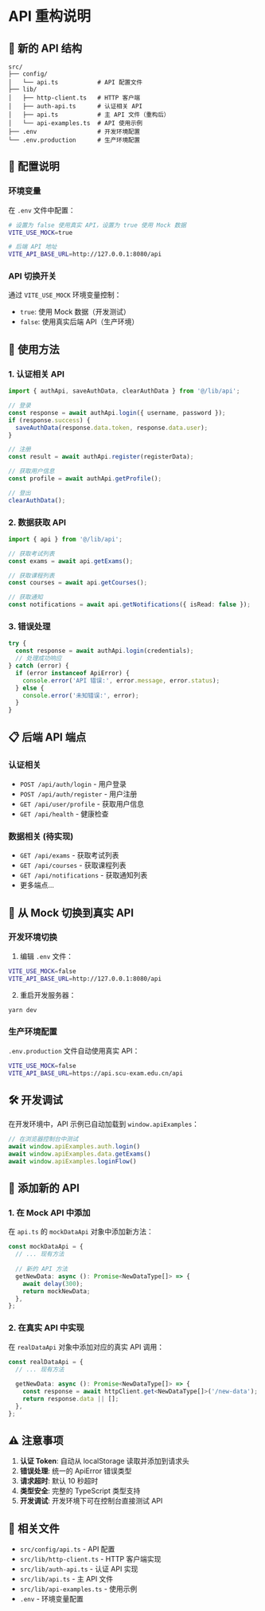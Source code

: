# API 重构说明

## 📁 新的 API 结构

```
src/
├── config/
│   └── api.ts           # API 配置文件
├── lib/
│   ├── http-client.ts   # HTTP 客户端
│   ├── auth-api.ts      # 认证相关 API
│   ├── api.ts           # 主 API 文件（重构后）
│   └── api-examples.ts  # API 使用示例
├── .env                 # 开发环境配置
└── .env.production      # 生产环境配置
```

## 🔧 配置说明

### 环境变量

在 `.env` 文件中配置：

```bash
# 设置为 false 使用真实 API，设置为 true 使用 Mock 数据
VITE_USE_MOCK=true

# 后端 API 地址
VITE_API_BASE_URL=http://127.0.0.1:8080/api
```

### API 切换开关

通过 `VITE_USE_MOCK` 环境变量控制：
- `true`: 使用 Mock 数据（开发测试）
- `false`: 使用真实后端 API（生产环境）

## 🚀 使用方法

### 1. 认证相关 API

```typescript
import { authApi, saveAuthData, clearAuthData } from '@/lib/api';

// 登录
const response = await authApi.login({ username, password });
if (response.success) {
  saveAuthData(response.data.token, response.data.user);
}

// 注册
const result = await authApi.register(registerData);

// 获取用户信息
const profile = await authApi.getProfile();

// 登出
clearAuthData();
```

### 2. 数据获取 API

```typescript
import { api } from '@/lib/api';

// 获取考试列表
const exams = await api.getExams();

// 获取课程列表
const courses = await api.getCourses();

// 获取通知
const notifications = await api.getNotifications({ isRead: false });
```

### 3. 错误处理

```typescript
try {
  const response = await authApi.login(credentials);
  // 处理成功响应
} catch (error) {
  if (error instanceof ApiError) {
    console.error('API 错误:', error.message, error.status);
  } else {
    console.error('未知错误:', error);
  }
}
```

## 📋 后端 API 端点

### 认证相关
- `POST /api/auth/login` - 用户登录
- `POST /api/auth/register` - 用户注册
- `GET /api/user/profile` - 获取用户信息
- `GET /api/health` - 健康检查

### 数据相关 (待实现)
- `GET /api/exams` - 获取考试列表
- `GET /api/courses` - 获取课程列表
- `GET /api/notifications` - 获取通知列表
- 更多端点...

## 🔄 从 Mock 切换到真实 API

### 开发环境切换

1. 编辑 `.env` 文件：
```bash
VITE_USE_MOCK=false
VITE_API_BASE_URL=http://127.0.0.1:8080/api
```

2. 重启开发服务器：
```bash
yarn dev
```

### 生产环境配置

`.env.production` 文件自动使用真实 API：
```bash
VITE_USE_MOCK=false
VITE_API_BASE_URL=https://api.scu-exam.edu.cn/api
```

## 🛠️ 开发调试

在开发环境中，API 示例已自动加载到 `window.apiExamples`：

```javascript
// 在浏览器控制台中测试
await window.apiExamples.auth.login()
await window.apiExamples.data.getExams()
await window.apiExamples.loginFlow()
```

## 📝 添加新的 API

### 1. 在 Mock API 中添加

在 `api.ts` 的 `mockDataApi` 对象中添加新方法：

```typescript
const mockDataApi = {
  // ... 现有方法
  
  // 新的 API 方法
  getNewData: async (): Promise<NewDataType[]> => {
    await delay(300);
    return mockNewData;
  },
};
```

### 2. 在真实 API 中实现

在 `realDataApi` 对象中添加对应的真实 API 调用：

```typescript
const realDataApi = {
  // ... 现有方法
  
  getNewData: async (): Promise<NewDataType[]> => {
    const response = await httpClient.get<NewDataType[]>('/new-data');
    return response.data || [];
  },
};
```

## ⚠️ 注意事项

1. **认证 Token**: 自动从 localStorage 读取并添加到请求头
2. **错误处理**: 统一的 ApiError 错误类型
3. **请求超时**: 默认 10 秒超时
4. **类型安全**: 完整的 TypeScript 类型支持
5. **开发调试**: 开发环境下可在控制台直接测试 API

## 🔗 相关文件

- `src/config/api.ts` - API 配置
- `src/lib/http-client.ts` - HTTP 客户端实现
- `src/lib/auth-api.ts` - 认证 API 实现
- `src/lib/api.ts` - 主 API 文件
- `src/lib/api-examples.ts` - 使用示例
- `.env` - 环境变量配置
